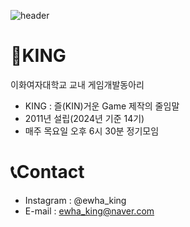 ![header](https://capsule-render.vercel.app/api?type=slice&color=00462A&fontColor=FFFFFF&height=150&text=🖐Hello\,KING\!&fontSize=50&&fontAlign=75&rotate=10&fontAlignY=25&animation=blinking)

# 👑KING

이화여자대학교 교내 게임개발동아리

* KING : 즐(KIN)거운 Game 제작의 줄임말
* 2011년 설립(2024년 기준 14기)
* 매주 목요일 오후 6시 30분 정기모임

# 📞Contact
* Instagram : @ewha_king
* E-mail : ewha_king@naver.com
